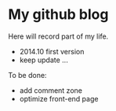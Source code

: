 My github blog
=====================

Here will record part of my life.

- 2014.10 first version
- keep update ...


To be done:
- add comment zone
- optimize front-end page
